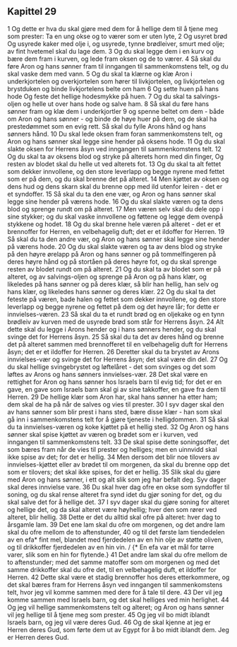 ## Kapittel 29

1 Og dette er hva du skal gjøre med dem for å hellige dem til å tjene meg som prester: Ta en ung okse og to værer som er uten lyte,
2 Og usyret brød Og usyrede kaker med olje i, og usyrede, tynne brødleiver, smurt med olje; av fint hvetemel skal du lage dem.
3 Og du skal legge dem i en kurv og bære dem fram i kurven, og lede fram oksen og de to værer.
4 Så skal du føre Aron og hans sønner fram til inngangen til sammenkomstens telt, og du skal vaske dem med vann.
5 Og du skal ta klærne og klæ Aron i underkjortelen og overkjortelen som hører til livkjortelen, og livkjortelen og brystduken og binde livkjortelens belte om ham
6 Og sette huen på hans hode Og feste det hellige hodesmykke på huen.
7 Og du skal ta salvings-oljen og helle ut over hans hode og salve ham.
8 Så skal du føre hans sønner fram og klæ dem i underkjortler
9 og spenne beltet om dem - både om Aron og hans sønner - og binde de høye huer på dem, og de skal ha prestedømmet som en evig rett. Så skal du fylle Arons hånd og hans sønners hånd.
10 Du skal lede oksen fram foran sammenkomstens telt, og Aron og hans sønner skal legge sine hender på oksens hode.
11 Og du skal slakte oksen for Herrens åsyn ved inngangen til sammenkomstens telt.
12 Og du skal ta av oksens blod og stryke på alterets horn med din finger, Og resten av blodet skal du helle ut ved alterets fot.
13 Og du skal ta alt fettet som dekker innvollene, og den store leverlapp og begge nyrene med fettet som er på dem, og du skal brenne det på alteret.
14 Men kjøttet av oksen og dens hud og dens skarn skal du brenne opp med ild utenfor leiren - det er et syndoffer.
15 Så skal du ta den ene vær, og Aron og hans sønner skal legge sine hender på værens hode.
16 Og du skal slakte væren og ta dens blod og sprenge rundt om på alteret.
17 Men væren selv skal du dele opp i sine stykker; og du skal vaske innvollene og føttene og legge dem ovenpå stykkene og hodet.
18 Og du skal brenne hele væren på alteret - det er et brennoffer for Herren, en velbehagelig duft; det er et ildoffer for Herren.
19 Så skal du ta den andre vær, og Aron og hans sønner skal legge sine hender på værens hode.
20 Og du skal slakte væren og ta av dens blod og stryke på den høyre ørelapp på Aron og hans sønner og på tommelfingeren på deres høyre hånd og på stortåen på deres høyre fot, og du skal sprenge resten av blodet rundt om på alteret.
21 Og du skal ta av blodet som er på alteret, og av salvings-oljen og sprenge på Aron og på hans klær, og likeledes på hans sønner og på deres klær, så blir han hellig, han selv og hans klær, og likeledes hans sønner og deres klær.
22 Og du skal ta det feteste på væren, bade halen og fettet som dekker innvollene, og den store leverlapp og begge nyrene og fettet på dem og det høyre lår; for dette er innvielses-væren.
23 Så skal du ta et rundt brød og en oljekake og en tynn brødleiv av kurven med de usyrede brød som står for Herrens åsyn.
24 Alt dette skal du legge i Arons hender og i hans sønners hender, og du skal svinge det for Herrens åsyn.
25 Så skal du ta det av deres hånd og brenne det på alteret sammen med brennofferet til en velbehagelig duft for Herrens åsyn; det er et ildoffer for Herren.
26 Deretter skal du ta brystet av Arons innvielses-vær og svinge det for Herrens åsyn; det skal være din del.
27 Og du skal hellige svingebrystet og løftelåret - det som svinges og det som løftes av Arons og hans sønners innvielses-vær.
28 Det skal være en rettighet for Aron og hans sønner hos Israels barn til evig tid; for det er en gave, en gave som Israels barn skal gi av sine takkoffer, en gave fra dem til Herren.
29 De hellige klær som Aron har, skal hans sønner ha etter ham; dem skal de ha på når de salves og vies til prester.
30 I syv dager skal den av hans sønner som blir prest i hans sted, bære disse klær - han som skal gå inn i sammenkomstens telt for å gjøre tjeneste i helligdommen.
31 Så skal du ta innvielses-væren og koke kjøttet på et hellig sted.
32 Og Aron og hans sønner skal spise kjøttet av væren og brødet som er i kurven, ved inngangen til sammenkomstens telt.
33 De skal spise dette soningsoffer, det som bæres fram når de vies til prester og helliges; men en uinnvidd skal ikke spise av det; for det er hellig.
34 Men dersom det blir noe tilovers av innvielses-kjøttet eller av brødet til om morgenen, da skal du brenne opp det som er tilovers; det skal ikke spises, for det er hellig.
35 Slik skal du gjøre med Aron og hans sønner, i ett og alt slik som jeg har befalt deg. Syv dager skal deres innvielse vare.
36 Du skal hver dag ofre en okse som syndoffer til soning, og du skal rense alteret fra synd idet du gjør soning for det, og du skal salve det for å hellige det.
37 I syv dager skal du gjøre soning for alteret og hellige det, og da skal alteret være høyhellig; hver den som rører ved alteret, blir hellig.
38 Dette er det du alltid skal ofre på alteret: hver dag to årsgamle lam.
39 Det ene lam skal du ofre om morgenen, og det andre lam skal du ofre mellom de to aftenstunder,
40 og til det første lam tiendedelen av en efa* fint mel, blandet med fjerdedelen av en hin olje av støtte oliven, og til drikkoffer fjerdedelen av en hin vin. / {* En efa var et mål for tørre varer, slik som en hin for flytende.}
41 Det andre lam skal du ofre mellom de to aftenstunder; med det samme matoffer som om morgenen og med det samme drikkoffer skal du ofre det, til en velbehagelig duft, et ildoffer for Herren.
42 Dette skal være et stadig brennoffer hos deres etterkommere, og det skal bæres fram for Herrens åsyn ved inngangen til sammenkomstens telt, hvor jeg vil komme sammen med dere for å tale til dere.
43 Der vil jeg komme sammen med Israels barn, og det skal helliges ved min herlighet.
44 Og jeg vil hellige sammenkomstens telt og alteret; og Aron og hans sønner vil jeg hellige til å tjene meg som prester.
45 Og jeg vil bo midt iblandt Israels barn, og jeg vil være deres Gud.
46 Og de skal kjenne at jeg er Herren deres Gud, som førte dem ut av Egypt for å bo midt iblandt dem. Jeg er Herren deres Gud.
